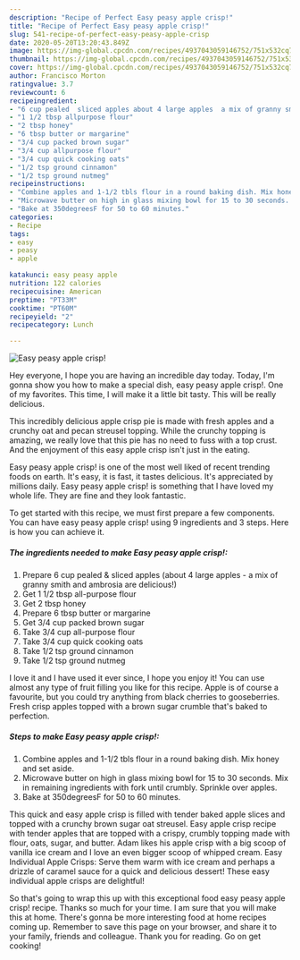 ```yaml
---
description: "Recipe of Perfect Easy peasy apple crisp!"
title: "Recipe of Perfect Easy peasy apple crisp!"
slug: 541-recipe-of-perfect-easy-peasy-apple-crisp
date: 2020-05-20T13:20:43.849Z
image: https://img-global.cpcdn.com/recipes/4937043059146752/751x532cq70/easy-peasy-apple-crisp-recipe-main-photo.jpg
thumbnail: https://img-global.cpcdn.com/recipes/4937043059146752/751x532cq70/easy-peasy-apple-crisp-recipe-main-photo.jpg
cover: https://img-global.cpcdn.com/recipes/4937043059146752/751x532cq70/easy-peasy-apple-crisp-recipe-main-photo.jpg
author: Francisco Morton
ratingvalue: 3.7
reviewcount: 6
recipeingredient:
- "6 cup pealed  sliced apples about 4 large apples  a mix of granny smith and ambrosia are delicious"
- "1 1/2 tbsp allpurpose flour"
- "2 tbsp honey"
- "6 tbsp butter or margarine"
- "3/4 cup packed brown sugar"
- "3/4 cup allpurpose flour"
- "3/4 cup quick cooking oats"
- "1/2 tsp ground cinnamon"
- "1/2 tsp ground nutmeg"
recipeinstructions:
- "Combine apples and 1-1/2 tbls flour in a round baking dish. Mix honey and set aside."
- "Microwave butter on high in glass mixing bowl for 15 to 30 seconds. Mix in remaining ingredients with fork until crumbly. Sprinkle over apples."
- "Bake at 350degreesF for 50 to 60 minutes."
categories:
- Recipe
tags:
- easy
- peasy
- apple

katakunci: easy peasy apple 
nutrition: 122 calories
recipecuisine: American
preptime: "PT33M"
cooktime: "PT60M"
recipeyield: "2"
recipecategory: Lunch

---
```



![Easy peasy apple crisp!](https://img-global.cpcdn.com/recipes/4937043059146752/751x532cq70/easy-peasy-apple-crisp-recipe-main-photo.jpg)

Hey everyone, I hope you are having an incredible day today. Today, I'm gonna show you how to make a special dish, easy peasy apple crisp!. One of my favorites. This time, I will make it a little bit tasty. This will be really delicious.

This incredibly delicious apple crisp pie is made with fresh apples and a crunchy oat and pecan streusel topping. While the crunchy topping is amazing, we really love that this pie has no need to fuss with a top crust. And the enjoyment of this easy apple crisp isn&#39;t just in the eating.

Easy peasy apple crisp! is one of the most well liked of recent trending foods on earth. It's easy, it is fast, it tastes delicious. It's appreciated by millions daily. Easy peasy apple crisp! is something that I have loved my whole life. They are fine and they look fantastic.


To get started with this recipe, we must first prepare a few components. You can have easy peasy apple crisp! using 9 ingredients and 3 steps. Here is how you can achieve it.

##### The ingredients needed to make Easy peasy apple crisp!:

1. Prepare 6 cup pealed &amp; sliced apples (about 4 large apples - a mix of granny smith and ambrosia are delicious!)
1. Get 1 1/2 tbsp all-purpose flour
1. Get 2 tbsp honey
1. Prepare 6 tbsp butter or margarine
1. Get 3/4 cup packed brown sugar
1. Take 3/4 cup all-purpose flour
1. Take 3/4 cup quick cooking oats
1. Take 1/2 tsp ground cinnamon
1. Take 1/2 tsp ground nutmeg


I love it and I have used it ever since, I hope you enjoy it! You can use almost any type of fruit filling you like for this recipe. Apple is of course a favourite, but you could try anything from black cherries to gooseberries. Fresh crisp apples topped with a brown sugar crumble that&#39;s baked to perfection. 

##### Steps to make Easy peasy apple crisp!:

1. Combine apples and 1-1/2 tbls flour in a round baking dish. Mix honey and set aside.
1. Microwave butter on high in glass mixing bowl for 15 to 30 seconds. Mix in remaining ingredients with fork until crumbly. Sprinkle over apples.
1. Bake at 350degreesF for 50 to 60 minutes.


This quick and easy apple crisp is filled with tender baked apple slices and topped with a crunchy brown sugar oat streusel. Easy apple crisp recipe with tender apples that are topped with a crispy, crumbly topping made with flour, oats, sugar, and butter. Adam likes his apple crisp with a big scoop of vanilla ice cream and I love an even bigger scoop of whipped cream. Easy Individual Apple Crisps: Serve them warm with ice cream and perhaps a drizzle of caramel sauce for a quick and delicious dessert! These easy individual apple crisps are delightful! 

So that's going to wrap this up with this exceptional food easy peasy apple crisp! recipe. Thanks so much for your time. I am sure that you will make this at home. There's gonna be more interesting food at home recipes coming up. Remember to save this page on your browser, and share it to your family, friends and colleague. Thank you for reading. Go on get cooking!
